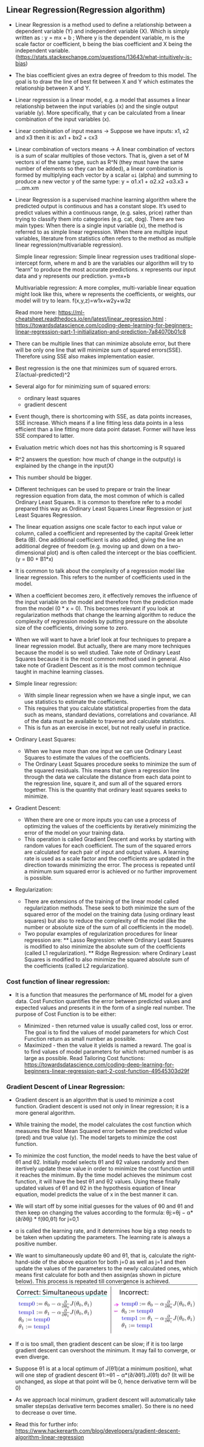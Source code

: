 ## Linear Regression(Regression algorithm)

* Linear Regression is a method used to define a relationship between a dependent variable (Y) and independent variable (X). Which is simply written as : y = mx + b ; Where y is the dependent variable, m is the scale factor or coefficient, b being the bias coefficient and X being the independent variable.(https://stats.stackexchange.com/questions/13643/what-intuitively-is-bias)

* The bias coefficient gives an extra degree of freedom to this model. The goal is to draw the line of best fit between X and Y which estimates the relationship between X and Y.

* Linear regression is a linear model, e.g. a model that assumes a linear relationship between the input variables (x) and the single output variable (y). More specifically, that y can be calculated from a linear combination of the input variables (x).

* Linear combination of input means -> Suppose we have inputs: x1, x2 and x3 then it is: ax1 + bx2 + cx3

* Linear combination of vectors means ->  A linear combination of vectors is a sum of scalar multiples of those vectors. That is, given a set of M vectors xi of the same type, such as R^N (they must have the same number of elements so they can be added), a linear combination is formed by multiplying each vector by a scalar `αi` (alpha) and summing to produce a new vector y of the same type:   y = α1.x1 + α2.x2 +α3.x3 + ....αm.xm 

* Linear Regression is a supervised machine learning algorithm where the predicted output is continuous and has a constant slope. It’s used to predict values within a continuous range, (e.g. sales, price) rather than trying to classify them into categories (e.g. cat, dog). There are two main types: When there is a single input variable (x), the method is referred to as simple linear regression. When there are multiple input variables, literature from statistics often refers to the method as multiple linear regression(multivariable regression).
	
	Simple linear regression: Simple linear regression uses traditional slope-intercept form, where m and b are the variables our algorithm will try to “learn” to produce the most accurate predictions. x represents our input data and y represents our prediction.   y=mx+b

	Multivariable regression: A more complex, multi-variable linear equation might look like this, where w represents the coefficients, or weights, our model will try to learn. f(x,y,z)=w1x+w2y+w3z

	Read more here: https://ml-cheatsheet.readthedocs.io/en/latest/linear_regression.html
				  : https://towardsdatascience.com/coding-deep-learning-for-beginners-linear-regression-part-1-initialization-and-prediction-7a84070b01c8

- There can be multiple lines that can minimize absolute error, but there will be only one line that will minimize sum of squared errors(SSE). Therefore using SSE also makes implementation easier.
- Best regression is the one that minimizes sum of squared errors. Σ(actual-predicted)^2
- Several algo for for minimizing sum of squared errors:
	* ordinary least squares
	* gradient descent
- Event though, there is shortcoming with SSE, as data points increases, SSE increase. Which means if a line fitting less data points in a less efficient than a line fitting more data point dataset. Former will have less SSE compared to latter.
- Evaluation metric which does not has this shortcoming is R squared
- R^2 answers the question: how much of change in the output(y) is explained by the change in the input(X)
- This number should be bigger.

- Different techniques can be used to prepare or train the linear regression equation from data, the most common of which is called Ordinary Least Squares. It is common to therefore refer to a model prepared this way as Ordinary Least Squares Linear Regression or just Least Squares Regression.
- The linear equation assigns one scale factor to each input value or column, called a coefficient and represented by the capital Greek letter Beta (B). One additional coefficient is also added, giving the line an additional degree of freedom (e.g. moving up and down on a two-dimensional plot) and is often called the intercept or the bias coefficient.(y = B0 + B1*x)
- It is common to talk about the complexity of a regression model like linear regression. This refers to the number of coefficients used in the model.
- When a coefficient becomes zero, it effectively removes the influence of the input variable on the model and therefore from the prediction made from the model (0 * x = 0). This becomes relevant if you look at regularization methods that change the learning algorithm to reduce the complexity of regression models by putting pressure on the absolute size of the coefficients, driving some to zero.
- When we will want to have a brief look at four techniques to prepare a linear regression model. But actually, there are many more techniques because the model is so well studied. Take note of Ordinary Least Squares because it is the most common method used in general. Also take note of Gradient Descent as it is the most common technique taught in machine learning classes.
 - Simple linear regression:
 	* With simple linear regression when we have a single input, we can use statistics to estimate the coefficients.
 	* This requires that you calculate statistical properties from the data such as means, standard deviations, correlations and covariance. All of the data must be available to traverse and calculate statistics.
 	* This is fun as an exercise in excel, but not really useful in practice.

 - Ordinary Least Squares:
 	* When we have more than one input we can use Ordinary Least Squares to estimate the values of the coefficients.
 	* The Ordinary Least Squares procedure seeks to minimize the sum of the squared residuals. This means that given a regression line through the data we calculate the distance from each data point to the regression line, square it, and sum all of the squared errors together. This is the quantity that ordinary least squares seeks to minimize.
 - Gradient Descent:
 	* When there are one or more inputs you can use a process of optimizing the values of the coefficients by iteratively minimizing the error of the model on your training data.
 	* This operation is called Gradient Descent and works by starting with random values for each coefficient. The sum of the squared errors are calculated for each pair of input and output values. A learning rate is used as a scale factor and the coefficients are updated in the direction towards minimizing the error. The process is repeated until a minimum sum squared error is achieved or no further improvement is possible.
 - Regularization:
 	* There are extensions of the training of the linear model called regularization methods. These seek to both minimize the sum of the squared error of the model on the training data (using ordinary least squares) but also to reduce the complexity of the model (like the number or absolute size of the sum of all coefficients in the model).
 	* Two popular examples of regularization procedures for linear regression are:
    	** Lasso Regression: where Ordinary Least Squares is modified to also minimize the absolute sum of the coefficients (called L1 regularization).
    	** Ridge Regression: where Ordinary Least Squares is modified to also minimize the squared absolute sum of the coefficients (called L2 regularization).

### Cost function of linear regression:
- It is a function that measures the performance of ML model for a given data. Cost Function quantifies the error between predicted values and expected values and presents it in the form of a single real number.
The purpose of Cost Function is to be either:

    * Minimized - then returned value is usually called cost, loss or error. The goal is to find the values of model parameters for which Cost Function return as small number as possible.
    * Maximized - then the value it yields is named a reward. The goal is to find values of model parameters for which returned number is as large as possible.
Read Tailoring Cost functions: https://towardsdatascience.com/coding-deep-learning-for-beginners-linear-regression-part-2-cost-function-49545303d29f

### Gradient Descent of Linear Regression:
- Gradient descent is an algorithm that is used to minimize a cost function. Gradient descent is used not only in linear regression; it is a more general algorithm.
- While training the model, the model calculates the cost function which measures the Root Mean Squared error between the predicted value (pred) and true value (y). The model targets to minimize the cost function.
-  To minimize the cost function, the model needs to have the best value of θ1 and θ2. Initially model selects θ1 and θ2 values randomly and then itertively update these value in order to minimize the cost function untill it reaches the minimum. By the time model achieves the minimum cost function, it will have the best θ1 and θ2 values. Using these finally updated values of θ1 and θ2 in the hypothesis equation of linear equation, model predicts the value of x in the best manner it can.
- We will start off by some initial guesses for the values of θ0 and θ1 and then keep on changing the values according to the formula:  θj:=θj − α*(∂/∂θj) * f(θ0,θ1) for j=0,1
- α is called the learning rate, and it determines how big a step needs to be taken when updating the parameters. The learning rate is always a positive number.
- We want to simultaneously update θ0 and θ1, that is, calculate the right-hand-side of the above equation for both j=0 as well as j=1 and then update the values of the parameters to the newly calculated ones, which means first calculate for both and then assign(as shown in picture below). This process is repeated till convergence is achieved.
![grad_desc_calc](images/grad_desc_calc.png)

- If α is too small, then gradient descent can be slow; if it is too large gradient descent can overshoot the minimum. It may fail to converge, or even diverge.
- Suppose θ1​ is at a local optimum of J(θ1​)(at a minimum position), what will one step of gradient descent θ1:=θ1 − α*(∂/∂θ1).J(θ1​) do? (It will be unchanged, as slope at that point will be 0, hence derivative term will be 0)
- As we approach local minimum, gradient descent will automatically take smaller steps(as derivative term becomes smaller). So there is no need to decrease α over time.
- Read this for further info: https://www.hackerearth.com/blog/developers/gradient-descent-algorithm-linear-regression

